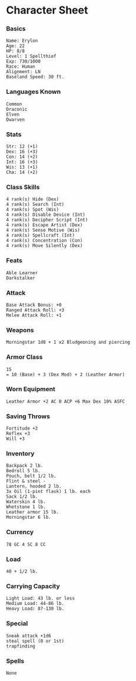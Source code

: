 # Character Sheet

### Basics

    Name: Erylon
    Age: 22
    HP: 8/8
    Level: 1 Spellthief
    Exp: 730/1000
    Race: Human
    Alignment: LN
    Baseland Speed: 30 ft.
    
### Languages Known

    Common
    Draconic
    Elven
    Dwarven
 
### Stats

    Str: 12 (+1) 
    Dex: 16 (+3)
    Con: 14 (+2)
    Int: 16 (+3)
    Wis: 13 (+1)
    Cha: 14 (+2)

### Class Skills

    4 rank(s) Hide (Dex)
    4 rank(s) Search (Int)
    4 rank(s) Spot (Wis)
    4 rank(s) Disable Device (Int)
    4 rank(s) Decipher Script (Int)
    4 rank(s) Escape Artist (Dex)
    4 rank(s) Sense Motive (Wis)
    4 rank(s) Spellcraft (Int)
    4 rank(s) Concentration (Con)
    4 rank(s) Move Silently (Dex)
    
### Feats

    Able Learner
    Darkstalker
    
### Attack

    Base Attack Bonus: +0
    Ranged Attack Roll: +3
    Melee Attack Roll: +1
    
### Weapons

    Morningstar 1d8 + 1 x2 Bludgeoning and piercing 
 
### Armor Class
    
    15 
    = 10 (Base) + 3 (Dex Mod) + 2 (Leather Armor)
    
### Worn Equipment

    Leather Armor +2 AC 0 ACP +6 Max Dex 10% ASFC

### Saving Throws

    Fortitude +2
    Reflex +3
    Will +3
    
### Inventory   

    Backpack 2 lb.
    Bedroll 5 lb.
    Pouch, belt 1/2 lb.
    Flint & steel -
    Lantern, hooded 2 lb. 
    3x Oil (1-pint flask) 1 lb. each 
    Sack 1/2 lb.
    Waterskin 4 lb.
    Whetstone 1 lb.
    Leather armor 15 lb.
    Morningstar 6 lb.

### Currency
 
    78 GC 4 SC 8 CC

### Load

    40 + 1/2 lb.

### Carrying Capacity
   
    Light Load: 43 lb. or less
    Medium Load: 44-86 lb.
    Heavy Load: 87-130 lb.
    
### Special

    Sneak attack +1d6
    steal spell (0 or 1st)
    trapfinding

### Spells

    None

